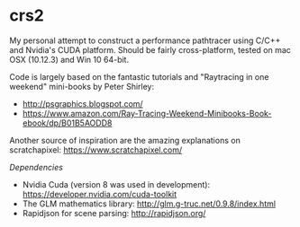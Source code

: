 # crs2
My personal attempt to construct a performance pathtracer using C/C++ and Nvidia's CUDA platform. 
Should be fairly cross-platform, tested on mac OSX (10.12.3) and Win 10 64-bit.

Code is largely based on the fantastic tutorials and "Raytracing in one weekend" mini-books by Peter Shirley:
- http://psgraphics.blogspot.com/
- https://www.amazon.com/Ray-Tracing-Weekend-Minibooks-Book-ebook/dp/B01B5AODD8

Another source of inspiration are the amazing explanations on scratchapixel:
https://www.scratchapixel.com/

*Dependencies*
- Nvidia Cuda (version 8 was used in development): https://developer.nvidia.com/cuda-toolkit
- The GLM mathematics library: http://glm.g-truc.net/0.9.8/index.html
- Rapidjson for scene parsing: http://rapidjson.org/
